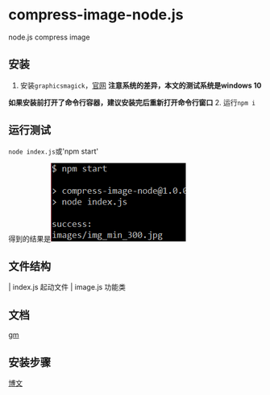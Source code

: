 # compress-image-node.js
node.js compress image 

## 安装
1. 安装`graphicsmagick`，[官网](http://www.graphicsmagick.org)
**注意系统的差异，本文的测试系统是windows 10**

**如果安装前打开了命令行容器，建议安装完后重新打开命令行窗口**
2. 运行`npm i`

## 运行测试
`node index.js`或'npm start'

得到的结果是![image](./result.png)

## 文件结构
| index.js      起动文件
| image.js      功能类

## 文档
[gm](https://www.npmjs.com/package/gm)

## 安装步骤
[博文](http://igoodgoodstudy.com/2018/10/08/Linux%20centos%E5%AE%89%E8%A3%85%E8%BF%90%E8%A1%8CGraphicsMagick%EF%BC%88gm%EF%BC%89/)